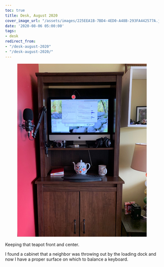 ```yaml
---
toc: true
title: Desk, August 2020
cover_image_url: "/assets/images/225EEA1B-7BD4-4ED0-A48B-293FA442577A.jpeg"
date: '2020-08-06 05:00:00'
tags:
- desk
redirect_from:
- "/desk-august-2020"
- "/desk-august-2020/"
---
```


<figure class="kg-card kg-image-card"><img src="/assets/images/225EEA1B-7BD4-4ED0-A48B-293FA442577A.jpeg" /></figure>

Keeping that teapot front and center.

I found a cabinet that a neighbor was throwing out by the loading dock and now I have a proper surface on which to balance a keyboard.

